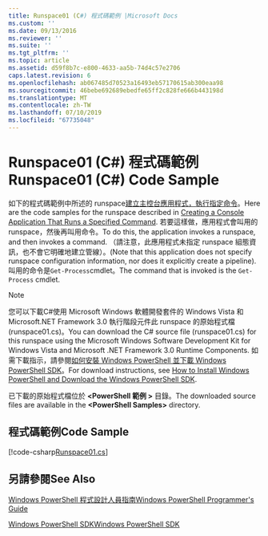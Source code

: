 ```yaml
---
title: Runspace01 (C#) 程式碼範例 |Microsoft Docs
ms.custom: ''
ms.date: 09/13/2016
ms.reviewer: ''
ms.suite: ''
ms.tgt_pltfrm: ''
ms.topic: article
ms.assetid: d59f8b7c-e800-4633-aa5b-74d4c57e2706
caps.latest.revision: 6
ms.openlocfilehash: ab067485d70523a16493eb57170615ab300eaa98
ms.sourcegitcommit: 46bebe692689ebedfe65ff2c828fe666b443198d
ms.translationtype: MT
ms.contentlocale: zh-TW
ms.lasthandoff: 07/10/2019
ms.locfileid: "67735048"
---
```

# <a name="runspace01-c-code-sample"></a><span data-ttu-id="0c06c-102">Runspace01 (C#) 程式碼範例</span><span class="sxs-lookup"><span data-stu-id="0c06c-102">Runspace01 (C#) Code Sample</span></span>

<span data-ttu-id="0c06c-103">如下的程式碼範例中所述的 runspace[建立主控台應用程式，執行指定命令](/dotnet/csharp/programming-guide/inside-a-program/hello-world-your-first-program)。</span><span class="sxs-lookup"><span data-stu-id="0c06c-103">Here are the code samples for the runspace described in [Creating a Console Application That Runs a Specified Command](/dotnet/csharp/programming-guide/inside-a-program/hello-world-your-first-program).</span></span> <span data-ttu-id="0c06c-104">若要這樣做，應用程式會叫用的 runspace，然後再叫用命令。</span><span class="sxs-lookup"><span data-stu-id="0c06c-104">To do this, the application invokes a runspace, and then invokes a command.</span></span> <span data-ttu-id="0c06c-105">（請注意，此應用程式未指定 runspace 組態資訊，也不會它明確地建立管線）。</span><span class="sxs-lookup"><span data-stu-id="0c06c-105">(Note that this application does not specify runspace configuration information, nor does it explicitly create a pipeline).</span></span> <span data-ttu-id="0c06c-106">叫用的命令是`Get-Process`cmdlet。</span><span class="sxs-lookup"><span data-stu-id="0c06c-106">The command that is invoked is the `Get-Process` cmdlet.</span></span>

> [!NOTE]
> <span data-ttu-id="0c06c-107">您可以下載C#使用 Microsoft Windows 軟體開發套件的 Windows Vista 和 Microsoft.NET Framework 3.0 執行階段元件此 runspace 的原始程式檔 (runspace01.cs)。</span><span class="sxs-lookup"><span data-stu-id="0c06c-107">You can download the C# source file (runspace01.cs) for this runspace using the Microsoft Windows Software Development Kit for Windows Vista and Microsoft .NET Framework 3.0 Runtime Components.</span></span> <span data-ttu-id="0c06c-108">如需下載指示，請參閱[如何安裝 Windows PowerShell 並下載 Windows PowerShell SDK](/powershell/developer/installing-the-windows-powershell-sdk)。</span><span class="sxs-lookup"><span data-stu-id="0c06c-108">For download instructions, see [How to Install Windows PowerShell and Download the Windows PowerShell SDK](/powershell/developer/installing-the-windows-powershell-sdk).</span></span>
>
> <span data-ttu-id="0c06c-109">已下載的原始程式檔位於 **\<PowerShell 範例 >** 目錄。</span><span class="sxs-lookup"><span data-stu-id="0c06c-109">The downloaded source files are available in the **\<PowerShell Samples>** directory.</span></span>

## <a name="code-sample"></a><span data-ttu-id="0c06c-110">程式碼範例</span><span class="sxs-lookup"><span data-stu-id="0c06c-110">Code Sample</span></span>

[!code-csharp[Runspace01.cs](../../powershell-sdk-samples/SDK-2.0/csharp/Runspace01/Runspace01.cs#L11-L62 "Runspace01.cs")]

## <a name="see-also"></a><span data-ttu-id="0c06c-111">另請參閱</span><span class="sxs-lookup"><span data-stu-id="0c06c-111">See Also</span></span>

[<span data-ttu-id="0c06c-112">Windows PowerShell 程式設計人員指南</span><span class="sxs-lookup"><span data-stu-id="0c06c-112">Windows PowerShell Programmer's Guide</span></span>](./windows-powershell-programmer-s-guide.md)

[<span data-ttu-id="0c06c-113">Windows PowerShell SDK</span><span class="sxs-lookup"><span data-stu-id="0c06c-113">Windows PowerShell SDK</span></span>](../windows-powershell-reference.md)